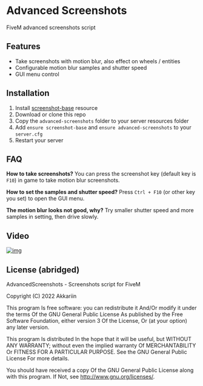 # Advanced Screenshots
FiveM advanced screenshots script

## Features
- Take screenshots with motion blur, also effect on wheels / entities
- Configurable motion blur samples and shutter speed
- GUI menu control

## Installation
1. Install [screenshot-base](https://github.com/citizenfx/screenshot-basic) resource
2. Download or clone this repo
3. Copy the `advanced-screenshots` folder to your server resources folder
4. Add `ensure screenshot-base` and `ensure advanced-screenshots` to your `server.cfg`
5. Restart your server

## FAQ
**How to take screenshots?**
You can press the screenshot key (default key is `F10`) in game to take motion blur screenshots.

**How to set the samples and shutter speed?**
Press `Ctrl + F10` (or other key you set) to open the GUI menu.

**The motion blur looks not good, why?**
Try smaller shutter speed and more samples in setting, then drive slowly.

## Video
[![img](https://i.imgur.com/IVDW5jm.jpg)](https://youtu.be/7vaUzCaFjTA)

## License (abridged)
AdvancedScreenshots - Screenshots script for FiveM

Copyright (C) 2022 Akkariin

This program Is free software: you can redistribute it And/Or modify it under the terms Of the GNU General Public License As published by the Free Software Foundation, either version 3 Of the License, Or (at your option) any later version.

This program Is distributed In the hope that it will be useful, but WITHOUT ANY WARRANTY; without even the implied warranty Of MERCHANTABILITY Or FITNESS FOR A PARTICULAR PURPOSE. See the GNU General Public License For more details.

You should have received a copy Of the GNU General Public License along with this program. If Not, see http://www.gnu.org/licenses/.